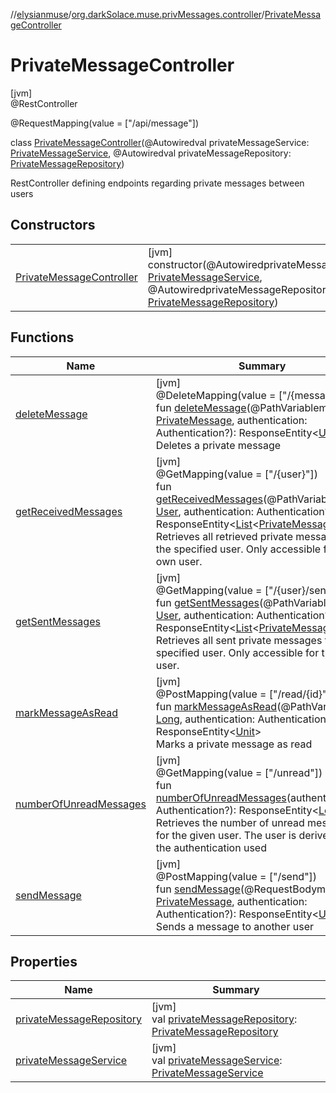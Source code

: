 //[elysianmuse](../../../index.md)/[org.darkSolace.muse.privMessages.controller](../index.md)/[PrivateMessageController](index.md)

# PrivateMessageController

[jvm]\
@RestController

@RequestMapping(value = [&quot;/api/message&quot;])

class [PrivateMessageController](index.md)(@Autowiredval privateMessageService: [PrivateMessageService](../../org.darkSolace.muse.privMessages.service/-private-message-service/index.md), @Autowiredval privateMessageRepository: [PrivateMessageRepository](../../org.darkSolace.muse.privMessages.repository/-private-message-repository/index.md))

RestController defining endpoints regarding private messages between users

## Constructors

| | |
|---|---|
| [PrivateMessageController](-private-message-controller.md) | [jvm]<br>constructor(@AutowiredprivateMessageService: [PrivateMessageService](../../org.darkSolace.muse.privMessages.service/-private-message-service/index.md), @AutowiredprivateMessageRepository: [PrivateMessageRepository](../../org.darkSolace.muse.privMessages.repository/-private-message-repository/index.md)) |

## Functions

| Name | Summary |
|---|---|
| [deleteMessage](delete-message.md) | [jvm]<br>@DeleteMapping(value = [&quot;/{message}&quot;])<br>fun [deleteMessage](delete-message.md)(@PathVariablemessage: [PrivateMessage](../../org.darkSolace.muse.privMessages.model/-private-message/index.md), authentication: Authentication?): ResponseEntity&lt;[Unit](https://kotlinlang.org/api/latest/jvm/stdlib/kotlin/-unit/index.html)&gt;<br>Deletes a private message |
| [getReceivedMessages](get-received-messages.md) | [jvm]<br>@GetMapping(value = [&quot;/{user}&quot;])<br>fun [getReceivedMessages](get-received-messages.md)(@PathVariableuser: [User](../../org.darkSolace.muse.user.model/-user/index.md), authentication: Authentication?): ResponseEntity&lt;[List](https://kotlinlang.org/api/latest/jvm/stdlib/kotlin.collections/-list/index.html)&lt;[PrivateMessageDTO](../../org.darkSolace.muse.privMessages.model.dto/-private-message-d-t-o/index.md)&gt;&gt;<br>Retrieves all retrieved private messages for the specified user. Only accessible for the own user. |
| [getSentMessages](get-sent-messages.md) | [jvm]<br>@GetMapping(value = [&quot;/{user}/sent&quot;])<br>fun [getSentMessages](get-sent-messages.md)(@PathVariableuser: [User](../../org.darkSolace.muse.user.model/-user/index.md), authentication: Authentication?): ResponseEntity&lt;[List](https://kotlinlang.org/api/latest/jvm/stdlib/kotlin.collections/-list/index.html)&lt;[PrivateMessageDTO](../../org.darkSolace.muse.privMessages.model.dto/-private-message-d-t-o/index.md)&gt;&gt;<br>Retrieves all sent private messages for the specified user. Only accessible for the own user. |
| [markMessageAsRead](mark-message-as-read.md) | [jvm]<br>@PostMapping(value = [&quot;/read/{id}&quot;])<br>fun [markMessageAsRead](mark-message-as-read.md)(@PathVariableid: [Long](https://kotlinlang.org/api/latest/jvm/stdlib/kotlin/-long/index.html), authentication: Authentication?): ResponseEntity&lt;[Unit](https://kotlinlang.org/api/latest/jvm/stdlib/kotlin/-unit/index.html)&gt;<br>Marks a private message as read |
| [numberOfUnreadMessages](number-of-unread-messages.md) | [jvm]<br>@GetMapping(value = [&quot;/unread&quot;])<br>fun [numberOfUnreadMessages](number-of-unread-messages.md)(authentication: Authentication?): ResponseEntity&lt;[Long](https://kotlinlang.org/api/latest/jvm/stdlib/kotlin/-long/index.html)&gt;<br>Retrieves the number of unread messages for the given user. The user is derived from the authentication used |
| [sendMessage](send-message.md) | [jvm]<br>@PostMapping(value = [&quot;/send&quot;])<br>fun [sendMessage](send-message.md)(@RequestBodymessage: [PrivateMessage](../../org.darkSolace.muse.privMessages.model/-private-message/index.md), authentication: Authentication?): ResponseEntity&lt;[Unit](https://kotlinlang.org/api/latest/jvm/stdlib/kotlin/-unit/index.html)&gt;<br>Sends a message to another user |

## Properties

| Name | Summary |
|---|---|
| [privateMessageRepository](private-message-repository.md) | [jvm]<br>val [privateMessageRepository](private-message-repository.md): [PrivateMessageRepository](../../org.darkSolace.muse.privMessages.repository/-private-message-repository/index.md) |
| [privateMessageService](private-message-service.md) | [jvm]<br>val [privateMessageService](private-message-service.md): [PrivateMessageService](../../org.darkSolace.muse.privMessages.service/-private-message-service/index.md) |
